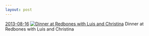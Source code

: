 ```yaml
---
layout: post
---
```


<p>
  <time><a href="/4">2013-08-16</a></time>
  <a href="/4"><img src="{{ site.assets_url }}/4-640.jpg" srcset="{{ site.assets_url }}/4-1280.jpg 1280w, {{ site.assets_url }}/4-960.jpg 960w, {{ site.assets_url }}/4-640.jpg 640w, {{ site.assets_url }}/4-320.jpg 320w" sizes="(min-width: 700px) 50vw, calc(100vw - 2rem)" alt="Dinner at Redbones with Luis and Christina" /></a>
  <span>Dinner at Redbones with Luis and Christina</span>
</p>
